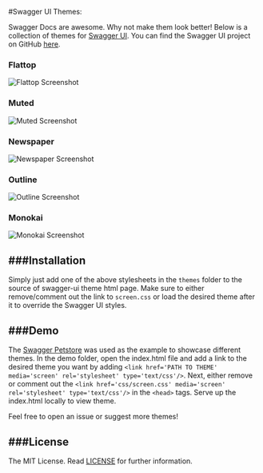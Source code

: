 #Swagger UI Themes:

Swagger Docs are awesome. Why not make them look better! Below is a collection of themes for [Swagger UI](http://swagger.io/swagger-ui/).
You can find the Swagger UI project on GitHub [here](https://github.com/swagger-api/swagger-ui).

### Flattop
![Flattop Screenshot](https://github.com/ostranme/swagger-ui-themes/blob/master/screenshots/flattop.png)

### Muted
![Muted Screenshot](https://github.com/ostranme/swagger-ui-themes/blob/master/screenshots/muted.png)

### Newspaper
![Newspaper Screenshot](https://github.com/ostranme/swagger-ui-themes/blob/master/screenshots/newspaper.png)

### Outline
![Outline Screenshot](https://github.com/ostranme/swagger-ui-themes/blob/master/screenshots/outline.png)

### Monokai
![Monokai Screenshot](https://github.com/ostranme/swagger-ui-themes/blob/master/screenshots/monokai.png)

###Installation
---
Simply just add one of the above stylesheets in the `themes` folder to the source of swagger-ui theme html page. Make sure to either remove/comment out the link to `screen.css` or load the desired theme after it to override the Swagger UI styles.

###Demo
---
The [Swagger Petstore](http://petstore.swagger.io/#/) was used as the example to showcase different themes. In the demo folder, open the index.html file and add a link to the desired theme you want by adding `<link href='PATH TO THEME' media='screen' rel='stylesheet' type='text/css'/>`. Next, either remove or comment out the `<link href='css/screen.css' media='screen' rel='stylesheet' type='text/css'/>` in the `<head>` tags. Serve up the index.html locally to view theme.

Feel free to open an issue or suggest more themes!

###License
---

The MIT License. Read [LICENSE](LICENSE) for further information.
